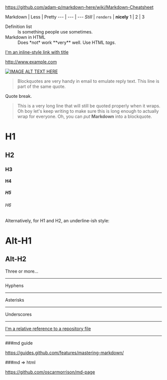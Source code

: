 <script src="https://cdn.rawgit.com/oscarmorrison/md-page/c72eb9e9/md-page.js"></script><noscript>

<https://github.com/adam-p/markdown-here/wiki/Markdown-Cheatsheet>

Markdown | Less | Pretty --- | --- | --- *Still* | `renders` | **nicely** 1 | 2 | 3

<dl> <dt>Definition list</dt> <dd>Is something people use sometimes.</dd> <dt>Markdown in HTML</dt> <dd>Does *not* work **very** well. Use HTML <em>tags</em>.</dd> </dl>

[I'm an inline-style link with title](https://www.google.com "Google's Homepage")

<http://www.example.com>

[![IMAGE ALT TEXT HERE](http://img.youtube.com/vi/t9zBW5bWPNM/0.jpg)](http://www.youtube.com/watch?v=t9zBW5bWPNM)

> Blockquotes are very handy in email to emulate reply text.
 > This line is part of the same quote. 

Quote break. 

> This is a very long line that will still be quoted properly when it wraps. Oh boy let's keep writing to make sure this is long enough to actually wrap for everyone. Oh, you can *put* **Markdown** into a blockquote.

# H1 
## H2 
### H3 
#### H4 
##### H5 
###### H6 

Alternatively, for H1 and H2, an underline-ish style: 

Alt-H1
====== 

Alt-H2
------

Three or more... 

---

Hyphens

***

Asterisks

___

Underscores

---

[I'm a relative reference to a repository file](../blob/master/LICENSE)

---

###md guide

https://guides.github.com/features/mastering-markdown/

###md => html

https://github.com/oscarmorrison/md-page
